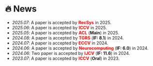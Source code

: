 # 🔥 News
- *2025.07*: A paper is accepted by **<font color="red">RecSys</font>** in 2025.
- *2025.06*: A paper is accepted by **<font color="red">ICCV</font>** in 2025.
- *2025.05*: A paper is accepted by **<font color="red">ACL</font>** (**Main**) in 2025.
- *2024.08*: A paper is accepted by **<font color="red">TGRS</font>** (**IF: 8.1**) in 2024.
- *2024.07*: A paper is accepted by **<font color="red">ECCV</font>** in 2024.
- *2024.06*: A paper is accepted by **<font color="red">Neurocomputing</font>** (**IF: 6.0**) in 2024.
- *2024.06*: Two paper is accepted by **<font color="red">IJCV</font>** (**IF: 11.6**) in 2024.
- *2023.07*: A paper is accepted by **<font color="red">ICCV</font>** (**Oral**) in 2023.
